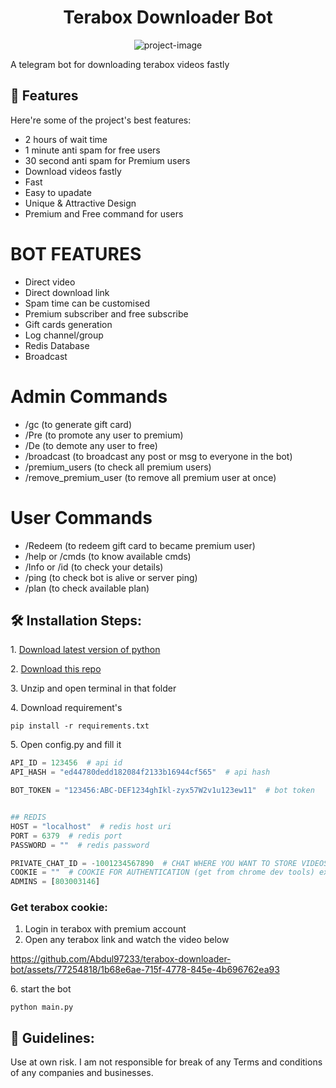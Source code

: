 <h1 align="center" id="title">Terabox Downloader Bot</h1>

<p align="center"><img src=["https://socialify.git.ci/Abdul97233/terabox-downloader-bot/image](https://socialify.git.ci/abdul97233/TeraBox-Downloader-Bot/image?description=1&descriptionEditable=Telegram%20bot%20in%20Python%20enabling%20seamless%20file%20downloads%20from%20Terabox%20links.&font=Bitter&forks=1&issues=1&language=1&name=1&owner=1&pattern=Overlapping%20Hexagons&pulls=1&stargazers=1&theme=Dark)?description=1&font=KoHo&forks=1&issues=1&language=1&name=1&owner=1&pattern=Circuit%20Board&pulls=1&stargazers=1&theme=Dark" alt="project-image"></p>


<p id="description">A telegram bot for downloading terabox videos fastly</p>

<h2>🧐 Features</h2>

Here're some of the project's best features:

- 2 hours of wait time
- 1 minute anti spam for free users
- 30 second anti spam for Premium users
- Download videos fastly
- Fast
- Easy to upadate
- Unique & Attractive Design
- Premium and Free command for users

 # BOT FEATURES

- Direct video
- Direct download link 
- Spam time can be customised 
- Premium subscriber and free subscribe 
- Gift cards generation
- Log channel/group 
- Redis Database
- Broadcast 

# Admin Commands

- /gc  (to generate gift card)
- /Pre (to promote any user to premium)
- /De  (to demote any user to free)
- /broadcast (to broadcast any post or msg to everyone in the bot)
- /premium_users (to check all premium users)
- /remove_premium_user (to remove all premium user at once)

# User Commands

- /Redeem (to redeem gift card to became premium user)
- /help or /cmds (to know available cmds)
- /Info or /id (to check your details)
- /ping (to check bot is alive or server ping)
- /plan (to check available plan) 

<h2>🛠️ Installation Steps:</h2>

<p>1. <a href="https://www.python.org/downloads/">Download latest version of python</a></p>
<p>2. <a href="https://github.com/Abdul97233/terabox-downloader-bot/archive/refs/heads/main.zip">Download this repo</a></p>

<p>3. Unzip and open terminal in that folder</p>

<p>4. Download requirement's</p>

```
pip install -r requirements.txt
```

<p>5. Open config.py and fill it</p>

```python
API_ID = 123456  # api id
API_HASH = "ed44780dedd182084f2133b16944cf565"  # api hash

BOT_TOKEN = "123456:ABC-DEF1234ghIkl-zyx57W2v1u123ew11"  # bot token


## REDIS
HOST = "localhost"  # redis host uri
PORT = 6379  # redis port
PASSWORD = ""  # redis password

PRIVATE_CHAT_ID = -1001234567890  # CHAT WHERE YOU WANT TO STORE VIDEOS
COOKIE = ""  # COOKIE FOR AUTHENTICATION (get from chrome dev tools) ex: "PANWEB=1; csrfToken=; lang=en; TSID=; __bid_n=; _ga=; __stripe_mid=; ndus=; browserid==; ndut_fmt=; _ga_06ZNKL8C2E=" (don't use this)
ADMINS = [803003146]


```

### Get terabox cookie:

1. Login in terabox with premium account
2. Open any terabox link and watch the video below

https://github.com/Abdul97233/terabox-downloader-bot/assets/77254818/1b68e6ae-715f-4778-845e-4b696762ea93

<p>6. start the bot</p>

```
python main.py
```

<h2>🍰 Guidelines:</h2>

Use at own risk. I am not responsible for break of any Terms and conditions of any companies and businesses.
